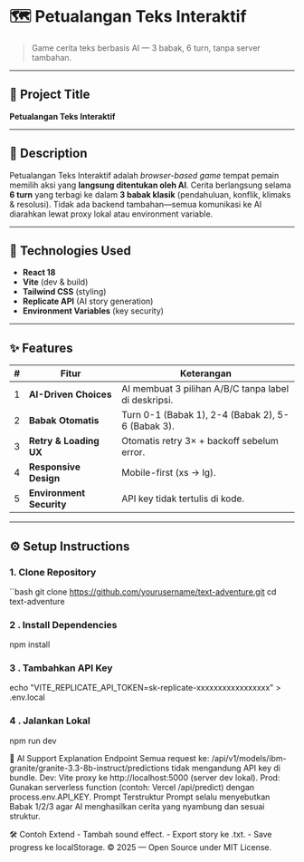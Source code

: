 # 🗺️ Petualangan Teks Interaktif  
> Game cerita teks berbasis AI — 3 babak, 6 turn, tanpa server tambahan.

---

## 📌 Project Title  
**Petualangan Teks Interaktif**

---

## 📜 Description  
Petualangan Teks Interaktif adalah *browser-based game* tempat pemain memilih aksi yang **langsung ditentukan oleh AI**. Cerita berlangsung selama **6 turn** yang terbagi ke dalam **3 babak klasik** (pendahuluan, konflik, klimaks & resolusi). Tidak ada backend tambahan—semua komunikasi ke AI diarahkan lewat proxy lokal atau environment variable.

---

## 🚀 Technologies Used  
- **React 18**  
- **Vite** (dev & build)  
- **Tailwind CSS** (styling)  
- **Replicate API** (AI story generation)  
- **Environment Variables** (key security)  

---

## ✨ Features  
| # | Fitur | Keterangan |
|---|---|---|
| 1 | **AI-Driven Choices** | AI membuat 3 pilihan A/B/C tanpa label di deskripsi. |
| 2 | **Babak Otomatis** | Turn 0-1 (Babak 1), 2-4 (Babak 2), 5-6 (Babak 3). |
| 3 | **Retry & Loading UX** | Otomatis retry 3× + backoff sebelum error. |
| 4 | **Responsive Design** | Mobile-first (xs → lg). |
| 5 | **Environment Security** | API key tidak tertulis di kode. |

---

## ⚙️ Setup Instructions  

### 1. Clone Repository  
``bash
git clone https://github.com/yourusername/text-adventure.git
cd text-adventure

### 2 . Install Dependencies
npm install

### 3 . Tambahkan API Key
echo "VITE_REPLICATE_API_TOKEN=sk-replicate-xxxxxxxxxxxxxxxxx" > .env.local

### 4 . Jalankan Lokal
npm run dev

🤖 AI Support Explanation
Endpoint
Semua request ke:
/api/v1/models/ibm-granite/granite-3.3-8b-instruct/predictions
tidak mengandung API key di bundle.
Dev: Vite proxy ke http://localhost:5000 (server dev lokal).
Prod: Gunakan serverless function (contoh: Vercel /api/predict) dengan process.env.API_KEY.
Prompt Terstruktur
Prompt selalu menyebutkan Babak 1/2/3 agar AI menghasilkan cerita yang nyambung dan sesuai struktur.


🛠️ Contoh Extend
    - Tambah sound effect.
    - Export story ke .txt.
    - Save progress ke localStorage.
© 2025 — Open Source under MIT License.